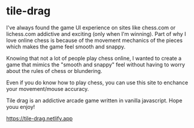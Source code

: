 # tile-drag
I've always found the game UI experience on sites like chess.com or lichess.com addictive and exciting (only when I'm winning).
Part of why I love online chess is because of the movement mechanics of the pieces which makes the game feel smooth and snappy.

Knowing that not a lot of people play chess online, I wanted to create a game that mimics the "smooth and snappy" feel without having to worry about the rules of chess or blundering.

Even if you do know how to play chess, you can use this site to enchance your movement/mouse accuracy. 

Tile drag is an addictive arcade game written in vanilla javascript. Hope youu enjoy!

https://tile-drag.netlify.app
